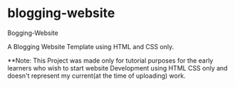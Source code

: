 # blogging-website

Bogging-Website

A Blogging Website Template using HTML and CSS only.

**Note: This Project was made only for tutorial purposes for the early learners who wish to start website Development using HTML CSS only and doesn't represent my current(at the time of uploading) work.
